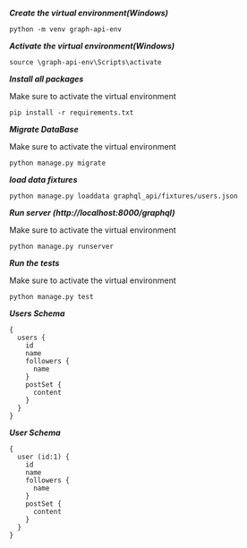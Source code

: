 ***Create the virtual environment(Windows)***

````
python -m venv graph-api-env
````

***Activate the virtual environment(Windows)***

````
source \graph-api-env\Scripts\activate
````

***Install all packages***

Make sure to activate the virtual environment

````
pip install -r requirements.txt
````
***Migrate DataBase***

Make sure to activate the virtual environment

````
python manage.py migrate
````
***load data fixtures***

````
python manage.py loaddata graphql_api/fixtures/users.json
````

***Run server (http://localhost:8000/graphql)***

Make sure to activate the virtual environment

````
python manage.py runserver
````

***Run the tests***

Make sure to activate the virtual environment

````
python manage.py test
````

***Users Schema***


````
{
  users {
    id
    name
    followers {
      name
    }
    postSet {
      content
    }
  }
}

````

***User Schema***


````
{
  user (id:1) {
    id
    name
    followers {
      name
    }
    postSet {
      content
    }
  }
}

````